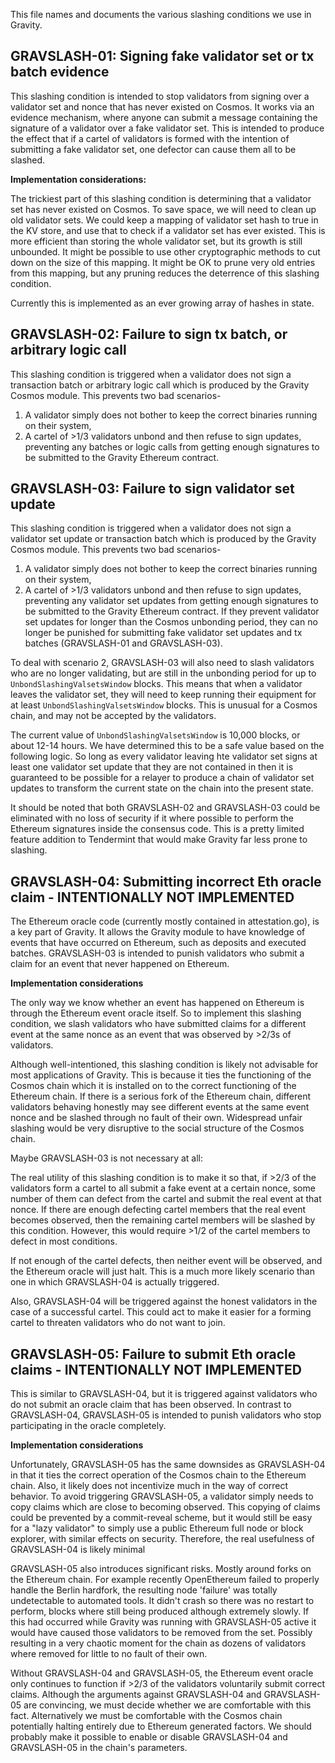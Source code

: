 This file names and documents the various slashing conditions we use in Gravity.

## GRAVSLASH-01: Signing fake validator set or tx batch evidence

This slashing condition is intended to stop validators from signing over a validator set and nonce that has never existed on Cosmos. It works via an evidence mechanism, where anyone can submit a message containing the signature of a validator over a fake validator set. This is intended to produce the effect that if a cartel of validators is formed with the intention of submitting a fake validator set, one defector can cause them all to be slashed.

**Implementation considerations:**

The trickiest part of this slashing condition is determining that a validator set has never existed on Cosmos. To save space, we will need to clean up old validator sets. We could keep a mapping of validator set hash to true in the KV store, and use that to check if a validator set has ever existed. This is more efficient than storing the whole validator set, but its growth is still unbounded. It might be possible to use other cryptographic methods to cut down on the size of this mapping. It might be OK to prune very old entries from this mapping, but any pruning reduces the deterrence of this slashing condition.

Currently this is implemented as an ever growing array of hashes in state.

## GRAVSLASH-02: Failure to sign tx batch, or arbitrary logic call

This slashing condition is triggered when a validator does not sign a transaction batch or arbitrary logic call which is produced by the Gravity Cosmos module. This prevents two bad scenarios-

1. A validator simply does not bother to keep the correct binaries running on their system,
2. A cartel of >1/3 validators unbond and then refuse to sign updates, preventing any batches or logic calls from getting enough signatures to be submitted to the Gravity Ethereum contract.

## GRAVSLASH-03: Failure to sign validator set update

This slashing condition is triggered when a validator does not sign a validator set update or transaction batch which is produced by the Gravity Cosmos module. This prevents two bad scenarios-

1. A validator simply does not bother to keep the correct binaries running on their system,
2. A cartel of >1/3 validators unbond and then refuse to sign updates, preventing any validator set updates from getting enough signatures to be submitted to the Gravity Ethereum contract. If they prevent validator set updates for longer than the Cosmos unbonding period, they can no longer be punished for submitting fake validator set updates and tx batches (GRAVSLASH-01 and GRAVSLASH-03).

To deal with scenario 2, GRAVSLASH-03 will also need to slash validators who are no longer validating, but are still in the unbonding period for up to `UnbondSlashingValsetsWindow` blocks. This means that when a validator leaves the validator set, they will need to keep running their equipment for at least `UnbondSlashingValsetsWindow` blocks. This is unusual for a Cosmos chain, and may not be accepted by the validators.

The current value of `UnbondSlashingValsetsWindow` is 10,000 blocks, or about 12-14 hours. We have determined this to be a safe value based on the following logic. So long as every validator leaving hte validator set signs at least one validator set update that they are not contained in then it is guaranteed to be possible for a relayer to produce a chain of validator set updates to transform the current state on the chain into the present state.

It should be noted that both GRAVSLASH-02 and GRAVSLASH-03 could be eliminated with no loss of security if it where possible to perform the Ethereum signatures inside the consensus code. This is a pretty limited feature addition to Tendermint that would make Gravity far less prone to slashing.

## GRAVSLASH-04: Submitting incorrect Eth oracle claim - INTENTIONALLY NOT IMPLEMENTED

The Ethereum oracle code (currently mostly contained in attestation.go), is a key part of Gravity. It allows the Gravity module to have knowledge of events that have occurred on Ethereum, such as deposits and executed batches. GRAVSLASH-03 is intended to punish validators who submit a claim for an event that never happened on Ethereum.

**Implementation considerations**

The only way we know whether an event has happened on Ethereum is through the Ethereum event oracle itself. So to implement this slashing condition, we slash validators who have submitted claims for a different event at the same nonce as an event that was observed by >2/3s of validators.

Although well-intentioned, this slashing condition is likely not advisable for most applications of Gravity. This is because it ties the functioning of the Cosmos chain which it is installed on to the correct functioning of the Ethereum chain. If there is a serious fork of the Ethereum chain, different validators behaving honestly may see different events at the same event nonce and be slashed through no fault of their own. Widespread unfair slashing would be very disruptive to the social structure of the Cosmos chain.

Maybe GRAVSLASH-03 is not necessary at all:

The real utility of this slashing condition is to make it so that, if >2/3 of the validators form a cartel to all submit a fake event at a certain nonce, some number of them can defect from the cartel and submit the real event at that nonce. If there are enough defecting cartel members that the real event becomes observed, then the remaining cartel members will be slashed by this condition. However, this would require >1/2 of the cartel members to defect in most conditions.

If not enough of the cartel defects, then neither event will be observed, and the Ethereum oracle will just halt. This is a much more likely scenario than one in which GRAVSLASH-04 is actually triggered.

Also, GRAVSLASH-04 will be triggered against the honest validators in the case of a successful cartel. This could act to make it easier for a forming cartel to threaten validators who do not want to join.

## GRAVSLASH-05: Failure to submit Eth oracle claims - INTENTIONALLY NOT IMPLEMENTED

This is similar to GRAVSLASH-04, but it is triggered against validators who do not submit an oracle claim that has been observed. In contrast to GRAVSLASH-04, GRAVSLASH-05 is intended to punish validators who stop participating in the oracle completely.

**Implementation considerations**

Unfortunately, GRAVSLASH-05 has the same downsides as GRAVSLASH-04 in that it ties the correct operation of the Cosmos chain to the Ethereum chain. Also, it likely does not incentivize much in the way of correct behavior. To avoid triggering GRAVSLASH-05, a validator simply needs to copy claims which are close to becoming observed. This copying of claims could be prevented by a commit-reveal scheme, but it would still be easy for a "lazy validator" to simply use a public Ethereum full node or block explorer, with similar effects on security. Therefore, the real usefulness of GRAVSLASH-04 is likely minimal

GRAVSLASH-05 also introduces significant risks. Mostly around forks on the Ethereum chain. For example recently OpenEthereum failed to properly handle the Berlin hardfork, the resulting node 'failure' was totally undetectable to automated tools. It didn't crash so there was no restart to perform, blocks where still being produced although extremely slowly. If this had occurred while Gravity was running with GRAVSLASH-05 active it would have caused those validators to be removed from the set. Possibly resulting in a very chaotic moment for the chain as dozens of validators where removed for little to no fault of their own.

Without GRAVSLASH-04 and GRAVSLASH-05, the Ethereum event oracle only continues to function if >2/3 of the validators voluntarily submit correct claims. Although the arguments against GRAVSLASH-04 and GRAVSLASH-05 are convincing, we must decide whether we are comfortable with this fact. Alternatively we must be comfortable with the Cosmos chain potentially halting entirely due to Ethereum generated factors. We should probably make it possible to enable or disable GRAVSLASH-04 and GRAVSLASH-05 in the chain's parameters.
